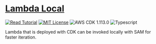 # [Lambda Local](https://apoorv.blog/run-lambda-locally-cdk-sam/)

[![Read Tutorial](https://badgen.now.sh/badge/Read/Tutorial/purple)](https://apoorv.blog/run-lambda-locally-cdk-sam/)
[![MIT License](https://badgen.now.sh/badge/License/MIT/blue)](https://github.com/apoorvmote/cdk-examples/blob/master/License.md)
![AWS CDK 1.113.0](https://badgen.net/badge/aws-cdk/1.113.0/yellow)
![Typescript](https://badgen.net/badge/icon/typescript?icon=typescript&label)

Lambda that is deployed with CDK can be invoked locally with SAM for faster iteration.
